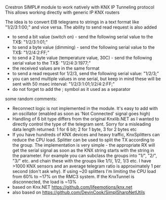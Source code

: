 Crestron SIMPL# module to work natively with KNX IP Tunneling protocol
This allows working directly with generic IP KNX routers

The idea is to convert EIB telegrams to strings in a text format like "1/2/3:1:00;" and vice versa.
The ability to send read request is also added
- to send a bit value (switch on) - send the following serial value to the TX$: "1/2/3:1:01;"
- to send a byte value (dimming) - send the following serial value to the TX$: "1/2/4:2:FF;"
- to send a 2 byte value (temperature value, 30C) - send the following serial value to the TX$: "1/2/4:3:1977;"
- the received values are in the same format
- to send a read request for 1/2/3, send the following serial value: "1/2/3;"
- you can send multiple values in one serial, but keep in mind these will be sent with 50 msec interval: "1/2/3:1:01;1/2/4:2:FF;"
- do not forget to add the ; symbol as it used as a separator

some random comments:
- Reconnect logic is not implemented in the module. It's easy to add with an oscillator (enabled as soon as 'Not Connected' signal goes high)
- Handling of 6 bit type differs from the original Knxlib.NET as I wanted to directly control the type of the telegram sent. Sorry for a misleading data length returned: 1 for 6 bit; 2 for 1 byte, 3 for 2 bytes etc
- If you have hundreds of KNX devices and heavy traffic, KnxSplitters can reduce the CPU load. Splitter can be used to split the TX according to the group. The implementation is very simple - the appropriate RX will get the serial signal as soon as the KNX string starts with the string in the parameter. For example you can subclass the groups into "1/", "2/", "3/" etc. and chain these with the groups like 1/1/, 1/2, 1/3 etc. I have >1000 KNX sensors and an average telegram ratio is approximately 1 per second (don't ask why). If using ~20 splitters I'm limiting the CPU load from 60% to ~17% on the RMC3 system. If the KnxTunnel is disconnected, the  load is ~13%
- based on Knx.NET https://github.com/lifeemotions/knx.net
- also based on https://github.com/DevinCook/SimplSharpNetUtils

